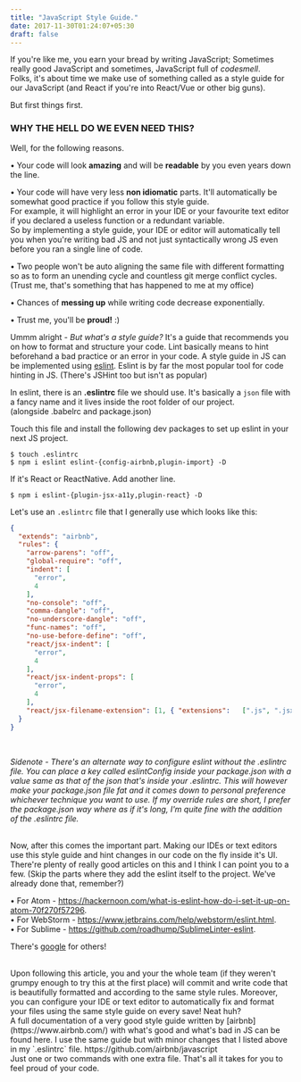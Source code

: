 ```yaml
---
title: "JavaScript Style Guide."
date: 2017-11-30T01:24:07+05:30
draft: false
---
```


If you're like me, you earn your bread by writing JavaScript; Sometimes really good JavaScript and sometimes, JavaScript full of <i>codesmell</i>. <br />
Folks, it's about time we make use of something called as a style guide for our JavaScript (and React if you're into React/Vue or other big guns).

But first things first.
<h3>WHY THE HELL DO WE EVEN NEED THIS?</h3>
Well, for the following reasons.

• Your code will look <b>amazing</b> and will be <b>readable</b> by you even years down the line.

• Your code will have very less <b>non idiomatic</b> parts. It'll automatically be somewhat good practice if you follow this style guide. <br />For example, it will highlight an error in your IDE or your favourite text editor if you declared a useless function or a redundant variable. <br /> So by implementing a style guide, your IDE or editor will automatically tell you when you're writing bad JS and not just syntactically wrong JS even before you ran a single line of code.

• Two people won't be auto aligning the same file with different formatting so as to form an unending cycle and countless git merge conflict cycles. (Trust me, that's something that has happened to me at my office)<br />

• Chances of <b>messing up</b> while writing code decrease exponentially. <br />

• Trust me, you'll be <b>proud!</b> :)

Ummm alright - <i>But what's a style guide?</i> It's a guide that recommends you on how to format and structure your code. Lint basically means to hint beforehand a bad practice or an error in your code. A style guide in JS can be implemented using [eslint](https://eslint.org/). Eslint is by far the most popular tool for code hinting in JS. (There's JSHint too but isn't as popular)

In eslint, there is an <b>.eslintrc</b> file we should use. It's basically a `json` file with a fancy name and it lives inside the root folder of our project. <br />(alongside .babelrc and package.json) <br />

 Touch this file and install the following dev packages to set up eslint in your next JS project. <br />

`$ touch .eslintrc` <br />
`$ npm i eslint eslint-{config-airbnb,plugin-import} -D`

If it's React or ReactNative. Add another line. <br />

`$ npm i eslint-{plugin-jsx-a11y,plugin-react} -D`

Let's use an `.eslintrc` file that I generally use which looks like this:
```json
{
  "extends": "airbnb",
  "rules": {
    "arrow-parens": "off",
    "global-require": "off",
    "indent": [
      "error",
      4
    ],
    "no-console": "off",
    "comma-dangle": "off",
    "no-underscore-dangle": "off",
    "func-names": "off",
    "no-use-before-define": "off",
    "react/jsx-indent": [
      "error",
      4
    ],
    "react/jsx-indent-props": [
      "error",
      4
    ],
    "react/jsx-filename-extension": [1, { "extensions":   [".js", ".jsx"] }]
  }
}
```
<br />

<i>Sidenote - There's an alternate way to configure eslint without the .eslintrc file. You can place a key called eslintConfig inside your package.json with a value same as that of the json that's inside your .eslintrc. This will however make your package.json file fat and it comes down to personal preference whichever technique you want to use. If my override rules are short, I prefer the package.json way where as if it's long, I'm quite fine with the addition of the .eslintrc file.</i>

<br />
Now, after this comes the important part.
Making our IDEs or text editors use this style guide and hint changes in our code on the fly inside it's UI.
There're plenty of really good articles on this and I think I can point you to a few. (Skip the parts where they add the eslint itself to the project. We've already done that, remember?)

• For Atom - https://hackernoon.com/what-is-eslint-how-do-i-set-it-up-on-atom-70f270f57296. <br />
• For WebStorm - https://www.jetbrains.com/help/webstorm/eslint.html. <br />
• For Sublime - https://github.com/roadhump/SublimeLinter-eslint.

There's [google](http://www.google.com) for others!

<br />
Upon following this article, you and your the whole team (if they weren't grumpy enough to try this at the first place) will commit and write code that is beautifully formatted and according to the same style rules. Moreover, you can configure your IDE or text editor to automatically fix and format your files using the same style guide on every save! Neat huh?

<br />
A full documentation of a very good style guide written by [airbnb](https://www.airbnb.com/) with what's good and what's bad in JS can be found here. I  use the same guide but with minor changes that I listed above in my `.eslintrc` file.
https://github.com/airbnb/javascript

<br />
Just one or two commands with one extra file. That's all it takes for you to feel proud of your code.
